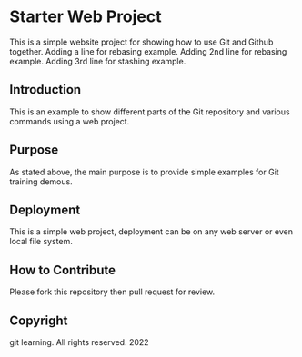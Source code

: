 # Starter Web Project

This is a simple website project for showing how to use Git and Github together.
Adding a line for rebasing example.
Adding 2nd line for rebasing example.
Adding 3rd line for stashing example.

## Introduction

This is an example to show different parts of the Git repository and various commands using a web project.

## Purpose

As stated above, the main purpose is to provide simple examples for Git training demous.

## Deployment

This is a simple web project, deployment can be on any web server or even local file system.

## How to Contribute

Please fork this repository then pull request for review.

## Copyright
git learning.  All rights reserved.
2022